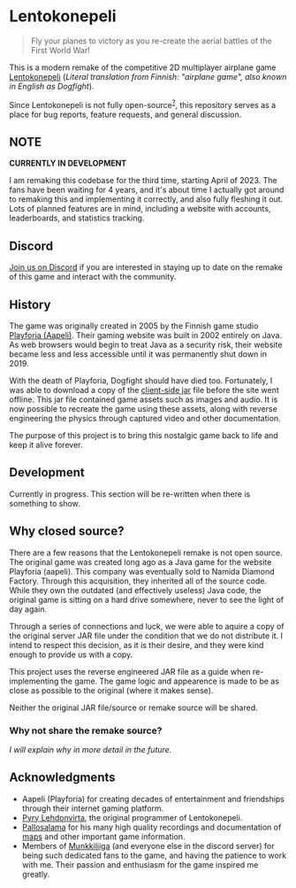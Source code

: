 # Lentokonepeli
> Fly your planes to victory as you re-create the aerial battles of the First World War!

This is a modern remake of the competitive 2D multiplayer airplane game [Lentokonepeli](https://www.youtube.com/watch?v=qCCCUXUwlT8)
(*Literal translation from Finnish: "airplane game", also known in English as Dogfight*).

Since Lentokonepeli is not fully open-source<sup>[?](#why-closed-source)</sup>, this repository serves as a place for bug reports, feature requests, and general discussion.

## NOTE
**CURRENTLY IN DEVELOPMENT**

I am remaking this codebase for the third time, starting April of 2023. The fans have been waiting for 4 years, and it's about time I actually got around to remaking this and implementing it correctly, and also fully fleshing it out.
Lots of planned features are in mind, including a website with accounts, leaderboards, and statistics tracking.

## Discord
[Join us on Discord](https://discord.gg/QjtXPmx) if you are interested in staying up to date on the remake of this game
and interact with the community.


## History
The game was originally created in 2005 by the Finnish game studio [Playforia (Aapeli)](https://en.wikipedia.org/wiki/Playforia).
Their gaming website was built in 2002 entirely on Java.
As web browsers would begin to treat Java as a security risk,
their website became less and less accessible
until it was permanently shut down in 2019.

With the death of Playforia, Dogfight should have died too. 
Fortunately, I was able to download a copy of the [client-side jar](https://github.com/mattbruv/playray-dogfight-client) file before the site went offline.
This jar file contained game assets such as images and audio.
It is now possible to recreate the game using these assets, along with reverse engineering the physics through captured video and other documentation.

The purpose of this project is to bring this nostalgic game back to life and keep it alive forever.

## Development
Currently in progress.
This section will be re-written when there is something to show.

## Why closed source?
There are a few reasons that the Lentokonepeli remake is not open source.
The original game was created long ago as a Java game for the website Playforia (aapeli).
This company was eventually sold to Namida Diamond Factory.
Through this acquisition, they inherited all of the source code.
While they own the outdated (and effectively useless) Java code,
the original game is sitting
on a hard drive somewhere, never to see the light of day again.

Through a series of connections and luck, we were able to aquire a copy of the original server JAR file under the condition that we do not distribute it.
I intend to respect this decision, as it is their desire, and they were kind enough to provide us with a copy.

This project uses the reverse engineered JAR file as a guide when re-implementing the game.
The game logic and appearence is made to be as close as possible to the original (where it makes sense).

Neither the original JAR file/source or remake source will be shared.

### Why not share the remake source?

*I will explain why in more detail in the future.*



## Acknowledgments

* Aapeli (Playforia) for creating decades of entertainment and friendships through their internet gaming platform.
* [Pyry Lehdonvirta](https://pyry.lehdonvirta.com/), the original programmer of Lentokonepeli.
* [Pallosalama](https://www.youtube.com/user/tappajaav) for his many high quality recordings and documentation of [maps](./docs/images/map-screenshots) and other important game information.
* Members of [Munkkiliiga](http://munq.arkku.net/) (and everyone else in the discord server) for being such dedicated fans to the game, and having the patience to work with me. 
Their passion and enthusiasm for the game inspired me greatly.